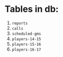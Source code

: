 # Tables in db:
1. `reports`
2. `calls`
3. `scheduled-gms`
4. `players-14-15`
5. `players-15-16`
6. `players-16-17`
